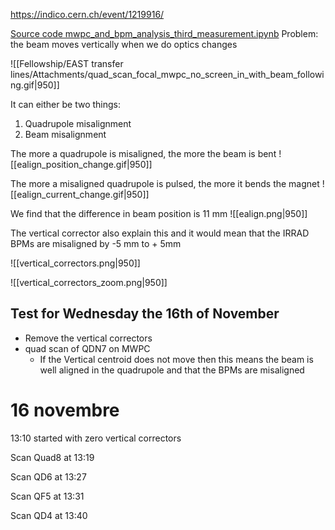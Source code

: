 https://indico.cern.ch/event/1219916/


[Source code mwpc_and_bpm_analysis_third_measurement.ipynb](https://gitlab.cern.ch/eljohnso/quad-scan-east/-/blob/master/mwpc_and_bpms_quad_scan/mwpc_and_bpm_analysis_third_measurement.ipynb)
Problem: the beam moves vertically when we do optics changes

![[Fellowship/EAST transfer lines/Attachments/quad_scan_focal_mwpc_no_screen_in_with_beam_following.gif|950]]

It can either be two things:
1) Quadrupole misalignment
2) Beam misalignment

The more a quadrupole is misaligned, the more the beam is bent
![[ealign_position_change.gif|950]]

The more a misaligned quadrupole is pulsed, the more it bends the magnet
![[ealign_current_change.gif|950]]


We find that the difference in beam position is 11 mm
![[ealign.png|950]]

The vertical corrector also explain this and it would mean that the IRRAD BPMs are misaligned by -5 mm to + 5mm

![[vertical_correctors.png|950]]

![[vertical_correctors_zoom.png|950]]

## Test for Wednesday the 16th of November
* Remove the vertical correctors
* quad scan of QDN7 on MWPC
	* If the Vertical centroid does not move then this means the beam is well aligned in the quadrupole and that the BPMs are misaligned

# 16 novembre

13:10 started with zero vertical correctors

Scan Quad8 at 13:19

Scan QD6 at 13:27

Scan QF5 at 13:31

Scan QD4 at 13:40

